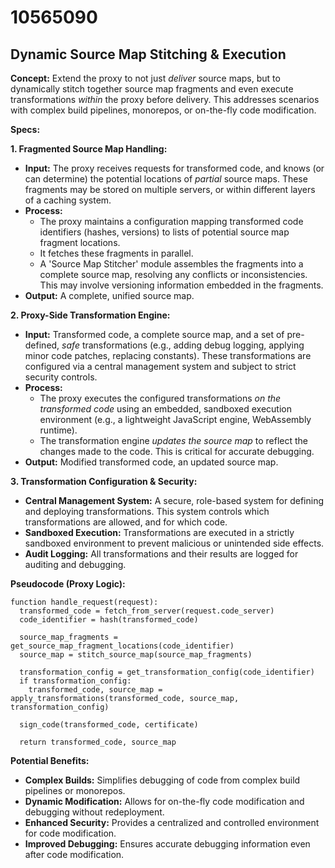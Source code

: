 # 10565090

## Dynamic Source Map Stitching & Execution

**Concept:** Extend the proxy to not just *deliver* source maps, but to dynamically stitch together source map fragments and even execute transformations *within* the proxy before delivery. This addresses scenarios with complex build pipelines, monorepos, or on-the-fly code modification.

**Specs:**

**1. Fragmented Source Map Handling:**

*   **Input:** The proxy receives requests for transformed code, and knows (or can determine) the potential locations of *partial* source maps. These fragments may be stored on multiple servers, or within different layers of a caching system.
*   **Process:**
    *   The proxy maintains a configuration mapping transformed code identifiers (hashes, versions) to lists of potential source map fragment locations.
    *   It fetches these fragments in parallel.
    *   A 'Source Map Stitcher' module assembles the fragments into a complete source map, resolving any conflicts or inconsistencies. This may involve versioning information embedded in the fragments.
*   **Output:** A complete, unified source map.

**2. Proxy-Side Transformation Engine:**

*   **Input:** Transformed code, a complete source map, and a set of pre-defined, *safe* transformations (e.g., adding debug logging, applying minor code patches, replacing constants). These transformations are configured via a central management system and subject to strict security controls.
*   **Process:**
    *   The proxy executes the configured transformations *on the transformed code* using an embedded, sandboxed execution environment (e.g., a lightweight JavaScript engine, WebAssembly runtime).
    *   The transformation engine *updates the source map* to reflect the changes made to the code. This is critical for accurate debugging.
*   **Output:** Modified transformed code, an updated source map.

**3.  Transformation Configuration & Security:**

*   **Central Management System:** A secure, role-based system for defining and deploying transformations. This system controls which transformations are allowed, and for which code.
*   **Sandboxed Execution:** Transformations are executed in a strictly sandboxed environment to prevent malicious or unintended side effects.
*   **Audit Logging:** All transformations and their results are logged for auditing and debugging.

**Pseudocode (Proxy Logic):**

```
function handle_request(request):
  transformed_code = fetch_from_server(request.code_server)
  code_identifier = hash(transformed_code)

  source_map_fragments = get_source_map_fragment_locations(code_identifier)
  source_map = stitch_source_map(source_map_fragments)

  transformation_config = get_transformation_config(code_identifier)
  if transformation_config:
    transformed_code, source_map = apply_transformations(transformed_code, source_map, transformation_config)

  sign_code(transformed_code, certificate)

  return transformed_code, source_map
```

**Potential Benefits:**

*   **Complex Builds:** Simplifies debugging of code from complex build pipelines or monorepos.
*   **Dynamic Modification:** Allows for on-the-fly code modification and debugging without redeployment.
*   **Enhanced Security:**  Provides a centralized and controlled environment for code modification.
*   **Improved Debugging:** Ensures accurate debugging information even after code modification.